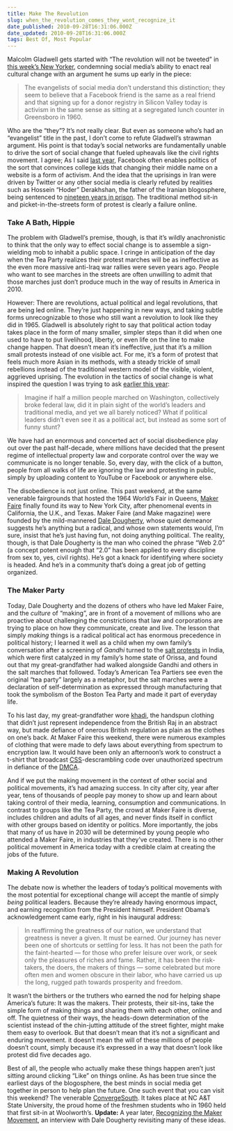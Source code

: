 ```yaml
---
title: Make The Revolution
slug: when_the_revolution_comes_they_wont_recognize_it
date_published: 2010-09-28T16:31:06.000Z
date_updated: 2010-09-28T16:31:06.000Z
tags: Best Of, Most Popular
---
```


Malcolm Gladwell gets started with “The revolution will not be tweeted” in [this week’s New Yorker](http://www.newyorker.com/reporting/2010/10/04/101004fa_fact_gladwell), condemning social media’s ability to enact real cultural change with an argument he sums up early in the piece:

> The evangelists of social media don’t understand this distinction; they seem to believe that a Facebook friend is the same as a real friend and that signing up for a donor registry in Silicon Valley today is activism in the same sense as sitting at a segregated lunch counter in Greensboro in 1960.

Who are the “they”? It’s not really clear. But even as someone who’s had an “evangelist” title in the past, I don’t come to refute Gladwell’s strawman argument. His point is that today’s social networks are fundamentally unable to drive the sort of social change that fueled upheavals like the civil rights movement. I agree; As I said [last year](http://dashes.com/anil/2009/06/the-future-of-facebook-usernames.html), Facebook often enables politics of the sort that convinces college kids that changing their middle name on a website is a form of activism. And the idea that the uprisings in Iran were driven by Twitter or any other social media is clearly refuted by realities such as Hossein “Hoder” Derakhshan, the father of the Iranian blogosphere, being sentenced to [nineteen years in prison](http://www.iranhumanrights.org/2010/09/iranian-blogger-hossein-derakhshan-receives-19-5-years-in-prison/). The traditional method sit-in and picket-in-the-streets form of protest is clearly a failure online.

### Take A Bath, Hippie

The problem with Gladwell’s premise, though, is that it’s wildly anachronistic to think that the only way to effect social change is to assemble a sign-wielding mob to inhabit a public space. I cringe in anticipation of the day when the Tea Party realizes their protest marches will be as ineffective as the even more massive anti-Iraq war rallies were seven years ago. People who want to see marches in the streets are often unwilling to admit that those marches just don’t produce much in the way of results in America in 2010.

However: There are revolutions, actual political and legal revolutions, that are being led online. They’re just happening in new ways, and taking subtle forms unrecognizable to those who still want a revolution to look like they did in 1965. Gladwell is absolutely right to say that political action today takes place in the form of many smaller, simpler steps than it did when one used to have to put livelihood, liberty, or even life on the line to make change happen. That doesn’t mean it’s ineffective, just that it’s a million small protests instead of one visible act. For me, it’s a form of protest that feels much more Asian in its methods, with a steady trickle of small rebellions instead of the traditional western model of the visible, violent, aggrieved uprising. The evolution in the tactics of social change is what inspired the question I was trying to ask [earlier this year](http://dashes.com/anil/2010/03/youtube-and-the-million-mixer-march.html):

> Imagine if half a million people marched on Washington, collectively broke federal law, did it in plain sight of the world’s leaders and traditional media, and yet we all barely noticed? What if political leaders didn’t even see it as a political act, but instead as some sort of funny stunt?

We have had an enormous and concerted act of social disobedience play out over the past half-decade, where millions have decided that the present regime of intellectual property law and corporate control over the way we communicate is no longer tenable. So, every day, with the click of a button, people from all walks of life are ignoring the law and protesting in public, simply by uploading content to YouTube or Facebook or anywhere else.

The disobedience is not just online. This past weekend, at the same venerable fairgrounds that hosted the 1964 World’s Fair in Queens, [Maker Faire](http://makerfaire.com/newyork/2010/) finally found its way to New York City, after phenomenal events in California, the U.K., and Texas. Maker Faire (and Make magazine) were founded by the mild-mannered [Dale Dougherty](http://dalepd.com/), whose quiet demeanor suggests he’s anything but a radical, and whose own statements would, I’m sure, insist that he’s just having fun, not doing anything political. The reality, though, is that Dale Dougherty is the man who coined the phrase “Web 2.0” (a concept potent enough that “2.0” has been applied to every discipline from sex to, yes, civil rights). He’s got a knack for identifying where society is headed. And he’s in a community that’s doing a great job of getting organized.

### The Maker Party

Today, Dale Dougherty and the dozens of others who have led Maker Faire, and the *culture* of “making”, are in front of a movement of millions who are proactive about challenging the constrictions that law and corporations are trying to place on how they communicate, create and live. The lesson that simply *making* things is a radical political act has enormous precedence in political history; I learned it well as a child when my own family’s conversation after a screening of *Gandhi* turned to the [salt protests](http://en.wikipedia.org/wiki/History_of_the_British_salt_tax_in_India#Early_protests_against_the_British_Salt_Tax) in India, which were first catalyzed in my family’s home state of Orissa, and found out that my great-grandfather had walked alongside Gandhi and others in the salt marches that followed. Today’s American Tea Partiers see even the original “tea party” largely as a metaphor, but the salt marches were a declaration of self-determination as expressed through manufacturing that took the symbolism of the Boston Tea Party and made it part of everyday life.

To his last day, my great-grandfather wore [khadi](http://en.wikipedia.org/wiki/Khadi), the handspun clothing that didn’t just represent independence from the British Raj in an abstract way, but made defiance of onerous British regulation as plain as the clothes on one’s back. At Maker Faire this weekend, there were numerous examples of clothing that were made to defy laws about everything from spectrum to encryption law. It would have been only an afternoon’s work to construct a t-shirt that broadcast [CSS](http://en.wikipedia.org/wiki/Content_Scramble_System)-descrambling code over unauthorized spectrum in defiance of the [DMCA](http://en.wikipedia.org/wiki/Dmca).

And if we put the making movement in the context of other social and political movements, it’s had amazing success. In city after city, year after year, tens of thousands of people pay money to show up and learn about taking control of their media, learning, consumption and communications. In contrast to groups like the Tea Party, the crowd at Maker Faire is diverse, includes children and adults of all ages, and never finds itself in conflict with other groups based on identity or politics. More importantly, the jobs that many of us have in 2030 will be determined by young people who attended a Maker Faire, in industries that they’ve created. There is no other political movement in America today with a credible claim at creating the jobs of the future.

### Making A Revolution

The debate now is whether the leaders of today’s political movements with the most potential for exceptional change will accept the mantle of simply *being* political leaders. Because they’re already having enormous impact, and earning recognition from the President himself. President Obama’s acknowledgement came early, right in his inaugural address:

> In reaffirming the greatness of our nation, we understand that greatness is never a given. It must be earned. Our journey has never been one of shortcuts or settling for less. It has not been the path for the faint-hearted — for those who prefer leisure over work, or seek only the pleasures of riches and fame. Rather, it has been the risk-takers, the doers, the makers of things — some celebrated but more often men and women obscure in their labor, who have carried us up the long, rugged path towards prosperity and freedom.

It wasn’t the birthers or the truthers who earned the nod for helping shape America’s future: It was the makers. Their protests, their sit-ins, take the simple form of making things and sharing them with each other, online and off. The quietness of their ways, the heads-down determination of the scientist instead of the chin-jutting attitude of the street fighter, might make them easy to overlook. But that doesn’t mean that it’s not a significant and enduring movement. it doesn’t mean the will of these millions of people doesn’t count, simply because it’s expressed in a way that doesn’t look like protest did five decades ago.

Best of all, the people who actually make these things happen aren’t just sitting around clicking “Like” on things online. As has been true since the earliest days of the blogosphere, the best minds in social media get together in person to help plan the future. One such event that you can visit this weekend? The venerable [ConvergeSouth](http://2010.convergesouth.com/). It takes place at NC A&T State University, the proud home of the freshmen students who in 1960 held that first sit-in at Woolworth’s.
**Update:** A year later, [Recognizing the Maker Movement](http://dashes.com/anil/2011/09/recognizing-the-maker-movement.html), an interview with Dale Dougherty revisiting many of these ideas.
